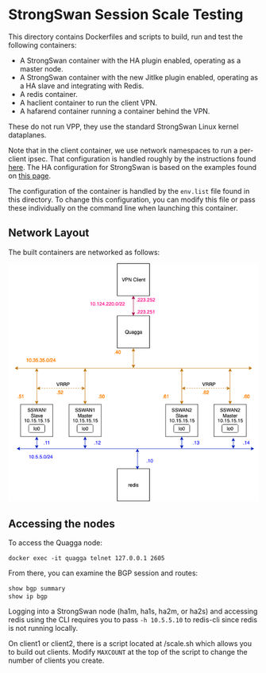StrongSwan Session Scale Testing
================================

This directory contains Dockerfiles and scripts to build, run and test
the following containers:
* A StrongSwan container with the HA plugin enabled, operating as a
  master node.
* A StrongSwan container with the new JitIke plugin enabled, operating
  as a HA slave and integrating with Redis.
* A redis container.
* A haclient container to run the client VPN.
* A hafarend container running a container behind the VPN.

These do not run VPP, they use the standard StrongSwan Linux kernel
dataplanes.

Note that in the client container, we use network namespaces to run a
per-client ipsec. That configuration is handled roughly by the instructions
found [here](https://wiki.strongswan.org/projects/strongswan/wiki/Netns#Running-strongSwan-Inside-a-Network-Namespace).
The HA configuration for StrongSwan is based on the examples found on
[this page](https://wiki.strongswan.org/projects/strongswan/wiki/HighAvailability).

The configuration of the container is handled by the `env.list` file found
in this directory. To change this configuration, you can modify this file or
pass these individually on the command line when launching this container.

Network Layout
--------------

The built containers are networked as follows:

![Site Map](./docs/diagrams/anycast_vpn.png)

Accessing the nodes
-------------------

To access the Quagga node:

```
docker exec -it quagga telnet 127.0.0.1 2605
```

From there, you can examine the BGP session and routes:

```
show bgp summary
show ip bgp
```

Logging into a StrongSwan node (ha1m, ha1s, ha2m, or ha2s) and accessing redis
using the CLI requires you to pass `-h 10.5.5.10` to redis-cli since redis is not
running locally.

On client1 or client2, there is a script located at /scale.sh which allows you
to build out clients. Modify `MAXCOUNT` at the top of the script to change the
number of clients you create.
